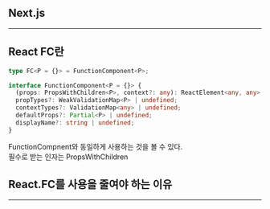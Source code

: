 ## Next.js
-----------------

## React FC란
```typescript
type FC<P = {}> = FunctionComponent<P>;

interface FunctionComponent<P = {}> {
  (props: PropsWithChildren<P>, context?: any): ReactElement<any, any> | null;
  propTypes?: WeakValidationMap<P> | undefined;
  contextTypes?: ValidationMap<any> | undefined;
  defaultProps?: Partial<P> | undefined;
  displayName?: string | undefined;
}
```
FunctionCompnent와 동일하게 사용하는 것을 볼 수 있다.  
필수로 받는 인자는 PropsWithChildren



## React.FC를 사용을 줄여야 하는 이유
----------------

